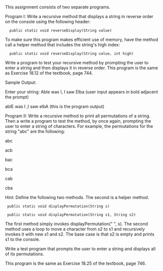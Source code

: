 This assignment consists of two separate programs.

Program I:  Write a recursive method that displays a string in reverse order on the console using the following header:

      public static void reverseDisplay(String value)

To make sure this program makes efficient use of memory, have the method call a helper method that includes the string's high index:

      public static void reverseDisplay(String value, int high)

Write a program to test your recursive method by prompting the user to enter a string and then displays it in reverse order. This program is the same as Exercise 18.12 of the textbook, page 744.

Sample Output:

Enter your string: Able was I, I saw Elba (user input appears in bold adjacent the prompt)

ablE was I ,I saw elbA (this is the program output)

 

Program II: Write a recursive method to print all permutations of a string. Then a write a program to test the method, by once again, prompting the user to enter a string of characters. For example, the permutations for the string "abc" are the following:

abc

acb

bac

bca

cab

cba

Hint: Define the following two methods. The second is a helper method.

     public static void displayPermutation(String s)

     public static void displayPermutation(String s1, String s2)

The first method simply invokes displayPermutation(" ", s). The second method uses a loop to move a character from s2 to s1 and recursively invokes it with new s1 and s2. The base case is that s2 is empty and prints s1 to the console.

Write a test program that prompts the user to enter a string and displays all of its permutations.

This program is the same as Exercise 18.25 of the textbook, page 746.

